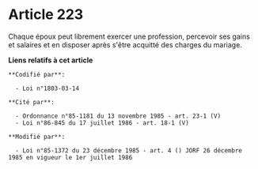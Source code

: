 # Article 223

Chaque époux peut librement exercer une profession, percevoir ses gains et salaires et en disposer après s'être acquitté des
charges du mariage.

**Liens relatifs à cet article**

	**Codifié par**:

	  - Loi n°1803-03-14

	**Cité par**:

	  - Ordonnance n°85-1181 du 13 novembre 1985 - art. 23-1 (V)
	  - Loi n°86-845 du 17 juillet 1986 - art. 18-1 (V)

	**Modifié par**:

	  - Loi n°85-1372 du 23 décembre 1985 - art. 4 () JORF 26 décembre 1985 en vigueur le 1er juillet 1986
